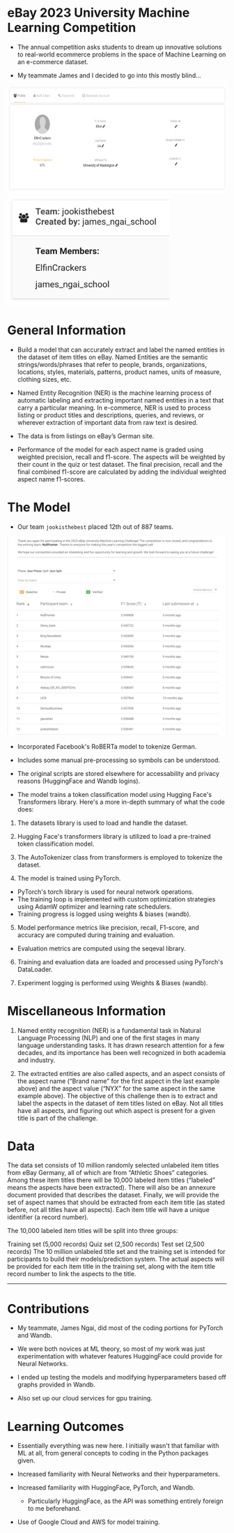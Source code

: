 # eBay 2023 University Machine Learning Competition

- The annual competition asks students to dream up innovative solutions to real-world ecommerce problems in the space of Machine Learning on an e-commerce dataset.

- My teammate James and I decided to go into this mostly blind...

<p float="left">
  <img src="./img/pfp.png" height="250"/>
  <img src="./img/jook.png" height="250"/>
</p>

# General Information

- Build a model that can accurately extract and label the named entities in the dataset of item titles on eBay. Named Entities are the semantic strings/words/phrases that refer to people, brands, organizations, locations, styles, materials, patterns, product names, units of measure, clothing sizes, etc.

- Named Entity Recognition (NER) is the machine learning process of automatic labeling and extracting important named entities in a text that carry a particular meaning. In e-commerce, NER is used to process listing or product titles and descriptions, queries, and reviews, or wherever extraction of important data from raw text is desired.

- The data is from listings on eBay’s German site.

- Performance of the model for each aspect name is graded using weighted precision, recall and f1-score. The aspects will be weighted by their count in the quiz or test dataset. The final precision, recall and the final combined f1-score are calculated by adding the individual weighted aspect name f1-scores.

# The Model

- Our team `jookisthebest` placed 12th out of 887 teams.

<p align="center">
<img src="./img/rankings.png" width="600"/>
</p>

- Incorporated Facebook's RoBERTa model to tokenize German.

- Includes some manual pre-processing so symbols can be understood.

- The original scripts are stored elsewhere for accessability and privacy reasons (HuggingFace and Wandb logins).

- The model trains a token classification model using Hugging Face's Transformers library. Here's a more in-depth summary of what the code does:

1. The datasets library is used to load and handle the dataset.

2. Hugging Face's transformers library is utilized to load a pre-trained token classification model.

3. The AutoTokenizer class from transformers is employed to tokenize the dataset.

4. The model is trained using PyTorch.
  - PyTorch's torch library is used for neural network operations.
  - The training loop is implemented with custom optimization strategies using AdamW optimizer and learning rate schedulers.
  - Training progress is logged using weights & biases (wandb).

5. Model performance metrics like precision, recall, F1-score, and accuracy are computed during training and evaluation.
  - Evaluation metrics are computed using the seqeval library.

6. Training and evaluation data are loaded and processed using PyTorch's DataLoader.

7. Experiment logging is performed using Weights & Biases (wandb).

# Miscellaneous Information

1. Named entity recognition (NER) is a fundamental task in Natural Language Processing (NLP) and one of the first stages in many language understanding tasks. It has drawn research attention for a few decades, and its importance has been well recognized in both academia and industry.

3. The extracted entities are also called aspects, and an aspect consists of the aspect name (“Brand name” for the first aspect in the last example above) and the aspect value (“NYX” for the same aspect in the same example above). The objective of this challenge then is to extract and label the aspects in the dataset of item titles listed on eBay. Not all titles have all aspects, and figuring out which aspect is present for a given title is part of the challenge.

# Data

The data set consists of 10 million randomly selected unlabeled item titles from eBay Germany, all of which are from “Athletic Shoes” categories. Among these item titles there will be 10,000 labeled item titles (“labeled” means the aspects have been extracted). There will also be an annexure document provided that describes the dataset. Finally, we will provide the set of aspect names that should be extracted from each item title (as stated before, not all titles have all aspects). Each item title will have a unique identifier (a record number).

The 10,000 labeled item titles will be split into three groups:

Training set (5,000 records)
Quiz set (2,500 records)
Test set (2,500 records)
The 10 million unlabeled title set and the training set is intended for participants to build their models/prediction system. The actual aspects will be provided for each item title in the training set, along with the item title record number to link the aspects to the title.

---

# Contributions

- My teammate, James Ngai, did most of the coding portions for PyTorch and Wandb.

- We were both novices at ML theory, so most of my work was just experimentation with whatever features HuggingFace could provide for Neural Networks.

- I ended up testing the models and modifying hyperparameters based off graphs provided in Wandb.

- Also set up our cloud services for gpu training.

# Learning Outcomes

- Essentially everything was new here. I initially wasn't that familiar with ML at all, from general concepts to coding in the Python packages given.

- Increased familiarity with Neural Networks and their hyperparameters.

- Increased familiarity with HuggingFace, PyTorch, and Wandb.
  - Particularly HuggingFace, as the API was something entirely foreign to me beforehand.

- Use of Google Cloud and AWS for model training.
